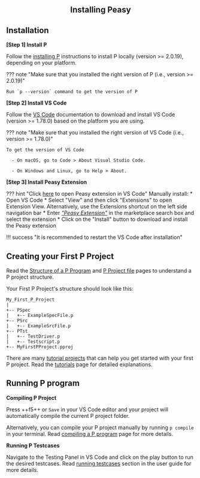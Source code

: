 <style>
  .md-typeset h1,
  .md-content__button {
    display: none;
  }
  
</style>

<div align="center">
  <h2>Installing Peasy</h2>
</div>

## **Installation**

**[Step 1] Install P**

Follow the [installing P](https://p-org.github.io/P/getstarted/install/) instructions to install P locally (version >= 2.0.19), depending on your platform.


??? note "Make sure that you installed the right version of P (i.e., version >= 2.0.19)"
    
    Run `p --version` command to get the version of P

**[Step 2] Install VS Code**

Follow the [VS Code](https://code.visualstudio.com/docs) documentation to download and install VS Code (version >= 1.78.0) based on the platform you are using.

??? note "Make sure that you installed the right version of VS Code (i.e., version >= 1.78.0)"

    To get the version of VS Code
      
      - On macOS, go to Code > About Visual Studio Code.
      
      - On Windows and Linux, go to Help > About.


**[Step 3] Install Peasy Extension**

??? hint "Click [here](vscode:extension/PLanguage.peasy-extension) to open Peasy extension in VS Code"
    Manually install:
    * Open VS Code
    * Select "View" and then click "Extensions" to open Extension View. Alternatively, use the Extensions shortcut on the left side navigation bar
    * Enter [*"Peasy Extension"*](vscode:extension/PLanguage.peasy-extension) in the marketplace search box and select the extension
    * Click on the "Install" button to download and install the Peasy extension

!!! success "It is recommended to restart the VS Code after installation"

## **Creating your First P Project**

Read the [Structure of a P Program](https://p-org.github.io/P/advanced/structureOfPProgram/) and [P Project file](https://p-org.github.io/P/advanced/PProject/) pages to understand a P project structure.

Your First P Project's structure should look like this:
```
My_First_P_Project
|
+-- PSpec
|   +-- ExampleSpecFile.p
+-- PSrc
|   +-- ExampleSrcFile.p
+-- PTst
|   +-- TestDriver.p
|   +-- Testscript.p
+-- MyFirstPProject.pproj
```
There are many [tutorial projects](https://github.com/p-org/P/tree/master/Tutorial) that can help you get started with your first P project. Read the [tutorials](https://p-org.github.io/P/tutsoutline/) page for detailed explanations.

## **Running P program** 

**Compiling P Project**

Press ++f5++ or `Save` in your VS Code editor and your project will automatically compile the current P project folder.

Alternatively, you can compile your P project manually by running `p compile` in your terminal. Read [compiling a P program](https://p-org.github.io/P/getstarted/usingP/) page for more details.

**Running P Testcases**

Navigate to the Testing Panel in VS Code and click on the play button to run the desired testcases. Read [running testcases](runningTestcases.md) section in the user guide for more details.